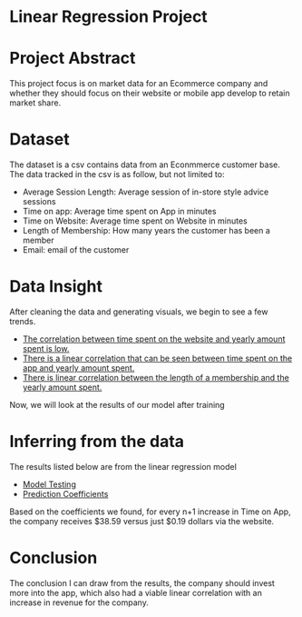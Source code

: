 # Linear Regression Project

# Project Abstract

This project focus is on market data for an Ecommerce company and whether they should focus on their website or mobile app develop to retain market share.

# Dataset

The dataset is a csv contains data from an Econmmerce customer base. The data tracked in the csv is as follow, but not limited to:

- Average Session Length: Average session of in-store style advice sessions
- Time on app: Average time spent on App in minutes
- Time on Website: Average time spent on Website in minutes
- Length of Membership: How many years the customer has been a member
- Email: email of the customer

# Data Insight

After cleaning the data and generating visuals, we begin to see a few trends.

- [The correlation between time spent on the website and yearly amount spent is low.](./WebsiteTimeVsAmountSpent.png)
- [There is a linear correlation that can be seen between time spent on the app and yearly amount spent.](./AppTimeVsAmountSpent.png)
- [There is linear correlation between the length of a membership and the yearly amount spent.](./AmountSpentVsMembership.png)

Now, we will look at the results of our model after training

# Inferring from the data

The results listed below are from the linear regression model

- [Model Testing](./LinearRegression.png)
- [Prediction Coefficients](./predicted-number.csv)

Based on the coefficients we found, for every n+1 increase in Time on App, the company receives $38.59 versus just $0.19 dollars via the website.

# Conclusion

The conclusion I can draw from the results, the company should invest more into the app, which also had a viable linear correlation with an increase in revenue for the company.
